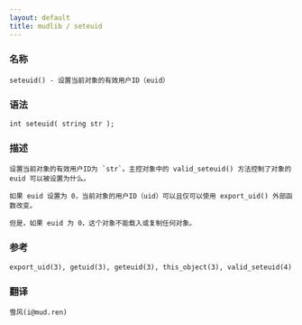 ```yaml
---
layout: default
title: mudlib / seteuid
---
```


### 名称

    seteuid() - 设置当前对象的有效用户ID（euid）

### 语法

    int seteuid( string str );

### 描述

    设置当前对象的有效用户ID为 `str`。主控对象中的 valid_seteuid() 方法控制了对象的 euid 可以被设置为什么。

    如果 euid 设置为 0，当前对象的用户ID（uid）可以且仅可以使用 export_uid() 外部函数改变。

    但是，如果 euid 为 0，这个对象不能载入或复制任何对象。

### 参考

    export_uid(3), getuid(3), geteuid(3), this_object(3), valid_seteuid(4)

### 翻译

    雪风(i@mud.ren)
